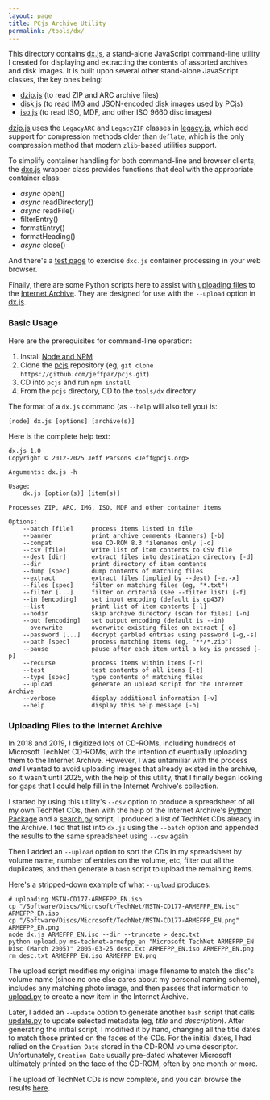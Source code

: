 ```yaml
---
layout: page
title: PCjs Archive Utility
permalink: /tools/dx/
---
```


This directory contains [dx.js](dx.js), a stand-alone JavaScript command-line utility I created for displaying and extracting the contents of assorted archives and disk images.  It is built upon several other stand-alone JavaScript classes, the key ones being:

  - [dzip.js](dzip.js) (to read ZIP and ARC archive files)
  - [disk.js](disk.js) (to read IMG and JSON-encoded disk images used by PCjs)
  - [iso.js](iso.js) (to read ISO, MDF, and other ISO 9660 disc images)

[dzip.js](dzip.js) uses the `LegacyARC` and `LegacyZIP` classes in [legacy.js](legacy.js), which add support for compression methods older than `deflate`, which is the only compression method that modern `zlib`-based utilities support.

To simplify container handling for both command-line and browser clients, the [dxc.js](dxc.js) wrapper class provides functions that deal with the appropriate container class:

  - *async* open()
  - *async* readDirectory()
  - *async* readFile()
  - filterEntry()
  - formatEntry()
  - formatHeading()
  - *async* close()

And there's a [test page](test.html) to exercise `dxc.js` container processing in your web browser.

Finally, there are some Python scripts here to assist with [uploading files](#uploading-files-to-the-internet-archive) to the [Internet Archive](https://archive.org).  They are designed for use with the `--upload` option in [dx.js](dx.js).

### Basic Usage

Here are the prerequisites for command-line operation:

  1. Install [Node and NPM](https://nodejs.org)
  2. Clone the [pcjs](https://github.com/jeffpar/pcjs) repository (eg, `git clone https://github.com/jeffpar/pcjs.git`)
  3. CD into `pcjs` and run `npm install`
  4. From the `pcjs` directory, CD to the `tools/dx` directory

The format of a `dx.js` command (as `--help` will also tell you) is:

    [node] dx.js [options] [archive(s)]

Here is the complete help text:

    dx.js 1.0
    Copyright © 2012-2025 Jeff Parsons <Jeff@pcjs.org>

    Arguments: dx.js -h

    Usage:
        dx.js [option(s)] [item(s)]

    Processes ZIP, ARC, IMG, ISO, MDF and other container items

    Options:
        --batch [file]     process items listed in file
        --banner           print archive comments (banners) [-b]
        --compat           use CD-ROM 8.3 filenames only [-c]
        --csv [file]       write list of item contents to CSV file
        --dest [dir]       extract files into destination directory [-d]
        --dir              print directory of item contents
        --dump [spec]      dump contents of matching files
        --extract          extract files (implied by --dest) [-e,-x]
        --files [spec]     filter on matching files (eg, "*.txt")
        --filter [...]     filter on criteria (see --filter list) [-f]
        --in [encoding]    set input encoding (default is cp437)
        --list             print list of item contents [-l]
        --nodir            skip archive directory (scan for files) [-n]
        --out [encoding]   set output encoding (default is --in)
        --overwrite        overwrite existing files on extract [-o]
        --password [...]   decrypt garbled entries using password [-g,-s]
        --path [spec]      process matching items (eg, "**/*.zip")
        --pause            pause after each item until a key is pressed [-p]
        --recurse          process items within items [-r]
        --test             test contents of all items [-t]
        --type [spec]      type contents of matching files
        --upload           generate an upload script for the Internet Archive
        --verbose          display additional information [-v]
        --help             display this help message [-h]

### Uploading Files to the Internet Archive

In 2018 and 2019, I digitized lots of CD-ROMs, including hundreds of Microsoft TechNet CD-ROMs, with the intention of eventually uploading them to the Internet Archive.  However, I was unfamiliar with the process *and* I wanted to avoid uploading images that already existed in the archive, so it wasn't until 2025, with the help of this utility, that I finally began looking for gaps that I could help fill in the Internet Archive's collection.

I started by using this utility's `--csv` option to produce a spreadsheet of all my own TechNet CDs, then with the help of the Internet Archive's [Python Package](https://archive.org/developers/quick-start-pip.html) and a [search.py](search.py) script, I produced a list of TechNet CDs already in the Archive.  I fed that list into `dx.js` using the `--batch` option and appended the results to the same spreadsheet using `--csv` again.

Then I added an `--upload` option to sort the CDs in my spreadsheet by volume name, number of entries on the volume, etc, filter out all the duplicates, and then generate a `bash` script to upload the remaining items.

Here's a stripped-down example of what `--upload` produces:

    # uploading MSTN-CD177-ARMEFPP_EN.iso
    cp "/Software/Discs/Microsoft/TechNet/MSTN-CD177-ARMEFPP_EN.iso" ARMEFPP_EN.iso
    cp "/Software/Discs/Microsoft/TechNet/MSTN-CD177-ARMEFPP_EN.png" ARMEFPP_EN.png
    node dx.js ARMEFPP_EN.iso --dir --truncate > desc.txt
    python upload.py ms-technet-armefpp_en "Microsoft TechNet ARMEFPP_EN Disc (March 2005)" 2005-03-25 desc.txt ARMEFPP_EN.iso ARMEFPP_EN.png
    rm desc.txt ARMEFPP_EN.iso ARMEFPP_EN.png

The upload script modifies my original image filename to match the disc's volume name (since no one else cares about my personal naming scheme), includes any matching photo image, and then passes that information to [upload.py](upload.py) to create a new item in the Internet Archive.

Later, I added an `--update` option to generate another `bash` script that calls [update.py](update.py) to update selected metadata (eg, *title* and *description*).  After generating the initial script, I modified it by hand, changing all the title dates to match those printed on the faces of the CDs.  For the initial dates, I had relied on the `Creation Date` stored in the CD-ROM volume descriptor.  Unfortunately, `Creation Date` usually pre-dated whatever Microsoft ultimately printed on the face of the CD-ROM, often by one month or more.

The upload of TechNet CDs is now complete, and you can browse the results [here](https://archive.org/details/@jeffpar).
